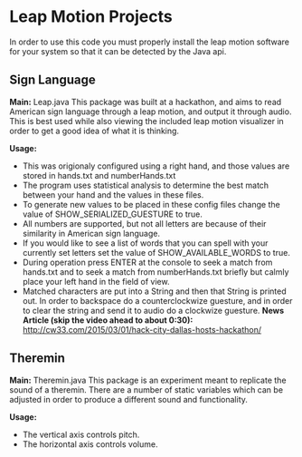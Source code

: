 Leap Motion Projects
====================
In order to use this code you must properly install the leap motion software for your system so that it can be detected by the Java api.

Sign Language
-------------
**Main:** Leap.java
This package was built at a hackathon, and aims to read American sign language through a leap motion, and output it through audio.  This is best used while also viewing the included leap motion visualizer in order to get a good idea of what it is thinking.

**Usage:**
* This was origionaly configured using a right hand, and those values are stored in hands.txt and numberHands.txt
* The program uses statistical analysis to determine the best match between your hand and the values in these files.
* To generate new values to be placed in these config files change the value of SHOW_SERIALIZED_GUESTURE to true.
* All numbers are supported, but not all letters are because of their similarity in American sign language.
* If you would like to see a list of words that you can spell with your currently set letters set the value of SHOW_AVAILABLE_WORDS to true.
* During operation press ENTER at the console to seek a match from hands.txt and to seek a match from numberHands.txt briefly but calmly place your left hand in the field of view.
* Matched characters are put into a String and then that String is printed out.  In order to backspace do a counterclockwize guesture, and in order to clear the string and send it to audio do a clockwize guesture.
**News Article (skip the video ahead to about 0:30):**  http://cw33.com/2015/03/01/hack-city-dallas-hosts-hackathon/

Theremin
--------
**Main:** Theremin.java
This package is an experiment meant to replicate the sound of a theremin.
There are a number of static variables which can be adjusted in order to produce a different sound and functionality.

**Usage:**
* The vertical axis controls pitch.
* The horizontal axis controls volume.
